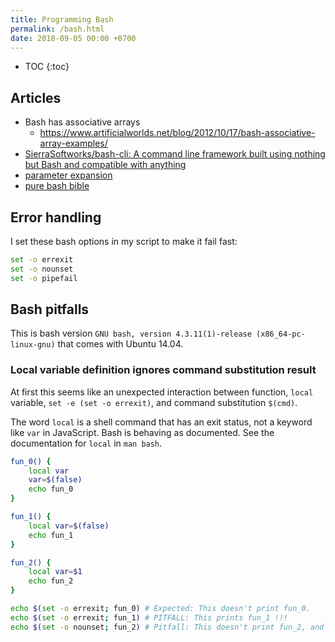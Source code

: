 ```yaml
---
title: Programming Bash
permalink: /bash.html
date: 2018-09-05 00:00 +0700
---
```


- TOC
{:toc}

## Articles

- Bash has associative arrays
    - https://www.artificialworlds.net/blog/2012/10/17/bash-associative-array-examples/
- [SierraSoftworks/bash-cli: A command line framework built using nothing but Bash and compatible with anything](https://github.com/SierraSoftworks/bash-cli)
- [parameter expansion](http://wiki.bash-hackers.org/syntax/pe)
- [pure bash bible](https://github.com/dylanaraps/pure-bash-bible)

## Error handling

I set these bash options in my script to make it fail fast:

```bash
set -o errexit
set -o nounset
set -o pipefail
```

## Bash pitfalls

This is bash version `GNU bash, version 4.3.11(1)-release (x86_64-pc-linux-gnu)` that comes with Ubuntu 14.04.

### Local variable definition ignores command substitution result

At first this seems like an unexpected interaction between function, `local` variable, `set -e (set -o errexit)`, and command substitution `$(cmd)`.

The word `local` is a shell command that has an exit status, not a keyword like `var` in JavaScript.
Bash is behaving as documented.
See the documentation for `local` in `man bash`.

```bash
fun_0() {
    local var
    var=$(false)
    echo fun_0
}

fun_1() {
    local var=$(false)
    echo fun_1
}

fun_2() {
    local var=$1
    echo fun_2
}

echo $(set -o errexit; fun_0) # Expected: This doesn't print fun_0.
echo $(set -o errexit; fun_1) # PITFALL: This prints fun_1 !!!
echo $(set -o nounset; fun_2) # Pitfall: This doesn't print fun_2, and aborts with "bash: $1: unbound variable".

```

